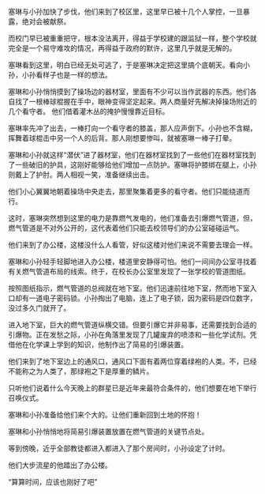 塞琳与小孙加快了步伐，他们来到了校区里，这里早已被十几个人掌控，一旦暴露，绝对会被献祭。

而校门早已被重重把守，根本没法离开，得益于学校建的跟监狱一样，整个学校就完全是一个易守难攻的情况，再得益于政府的默许，这里几乎就是无解的。

塞琳看到这里，明白已经无处可逃了，于是塞琳决定把这里搞个底朝天。看向小孙，小孙看样子也是一样的想法。

塞琳和小孙悄悄摸到了操场边的器材室，里面有不少可以当作武器的东西。他们各自找了一根棒球棍握在手中，眼神变得坚定起来。两人商量好先解决掉操场附近的几个看守者。 他们借着灌木丛的掩护慢慢靠近目标。

塞琳率先冲了出去，一棒打向一个看守者的膝盖，那人应声倒下。小孙也不含糊，挥舞着球棍击中另一个人的后背。那人刚想要惨叫，就被塞琳一棒子打晕。

塞琳和小孙就这样“潜伏”进了器材室，他们在器材室找到了一些他们在器材室找到了一些破旧的护具，这刚好能够给他们增加一点防护。塞琳将护膝绑在腿上，小孙则戴上了护肘。两人相视一笑，准备继续出击。

他们小心翼翼地朝着操场中央走去，那里聚集着更多的看守者。他们只能绕道而行。

这时，塞琳突然想到这里的电力是靠燃气发电的，他们准备去引爆燃气管道，但，燃气管道是不对外公开的，这代表着他们只能去校领导们的办公室碰碰运气。

他们来到了办公楼，这楼没什么人看管，好似这楼对他们来说不需要去理会一样。

塞琳和小孙轻手轻脚地进入办公楼，楼道里安静得可怕。他们一间间办公室寻找着有关燃气管道布局的线索。终于，在校长办公室里发现了一张学校的管道图纸。

按照图纸指示，燃气管道的总阀就在地下室。他们迅速前往地下室，然而地下室入口却有一道电子密码锁。小孙掏出了电脑，连上了电子锁，因为密码是四位数字，没过多久门就开了。

进入地下室，巨大的燃气管道纵横交错。但要引爆它并非易事，还需要找到合适的引爆物。正在发愁之际，小孙在角落里发现了几罐废弃的喷漆和一些化学试剂。凭借他在化学课上学到的知识，他制作出了简易的引爆装置。

他们来到了地下室边上的通风口，通风口下面有着两位穿着绿袍的人类。不，已经不能称之为人类了，那绿袍之下是厚重的鳞片。

只听他们说着什么今天晚上的群星已是近年来最符合条件的，他们想要在地下举行召唤仪式。

塞琳和小孙准备给他们来个大的。让他们重新回到土地的怀抱！

塞琳和小孙悄悄地将简易引爆装置放置在燃气管道的关键节点处。

等到傍晚，近乎全部教徒都进入都进入了那个房间时，小孙设定了计时。

他们大步流星的他踏出了办公楼。

“算算时间，应该也刚好了吧”